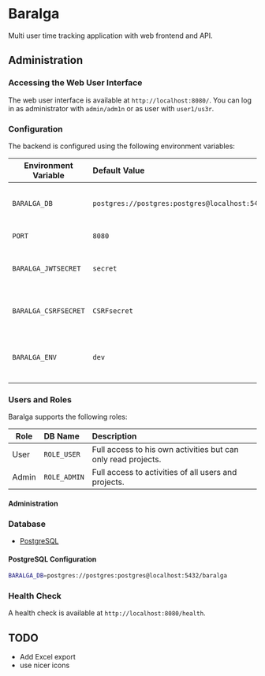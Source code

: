 # Baralga 

Multi user time tracking application with web frontend and API.

## Administration

### Accessing the Web User Interface

The web user interface is available at `http://localhost:8080/`. You can log in as administrator with `admin/adm1n` or as user with `user1/us3r`.

### Configuration

The backend is configured using the following environment variables:

| Environment Variable  | Default Value                        | Description  |
| --------------------- |:------------------------------------| :--------|
| `BARALGA_DB`      | `postgres://postgres:postgres@localhost:5432/baralga`| PostgreSQL Connection string for database |
| `PORT` | `8080`      |    http server port |
| `BARALGA_JWTSECRET` | `secret`      |    Random secret for JWT generation |
| `BARALGA_CSRFSECRET` | `CSRFsecret`      |    Random secret for CSRF protection |
| `BARALGA_ENV` | `dev`      |    use `production` for production mode |


### Users and Roles

Baralga supports the following roles:

| Role  | DB Name | Description                        |
| ----- |:------- |:------------------------------------|
| User  | `ROLE_USER` |Full access to his own activities but can only read projects. |
| Admin | `ROLE_ADMIN`  | Full access to activities of all users and projects.          |


#### Administration

### Database

* [PostgreSQL](https://www.postgresql.org/)

#### PostgreSQL Configuration
```bash
BARALGA_DB=postgres://postgres:postgres@localhost:5432/baralga
```
                         
### Health Check

A health check is available at `http://localhost:8080/health`.

## TODO
* Add Excel export
* use nicer icons
